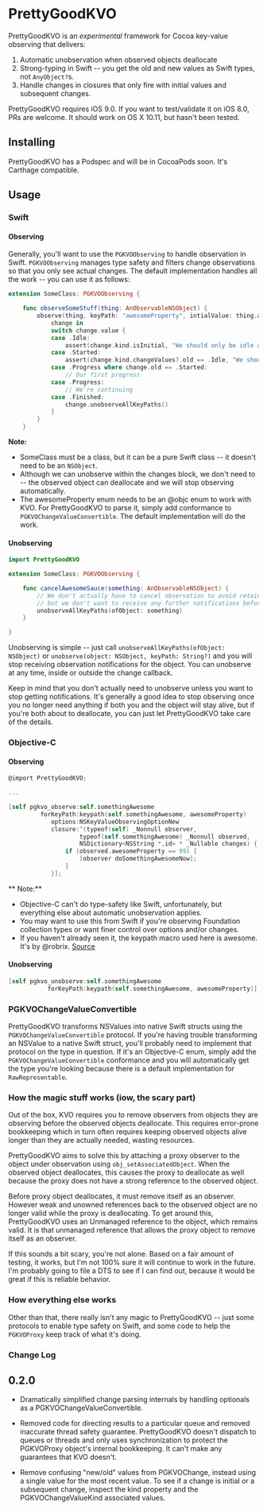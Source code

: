 # PrettyGoodKVO

PrettyGoodKVO is an *experimental* framework for Cocoa key-value observing that delivers:

1. Automatic unobservation when observed objects deallocate
2. Strong-typing in Swift -- you get the old and new values as Swift types, not `AnyObject?`s.
3. Handle changes in closures that only fire with initial values and subsequent changes.

PrettyGoodKVO requires iOS 9.0. If you want to test/validate it on iOS 8.0, PRs are welcome. It should work on OS X 10.11, but hasn't been tested.

## Installing

PrettyGoodKVO has a Podspec and will be in CocoaPods soon. It's Carthage compatible.

## Usage

### Swift

#### Observing

Generally, you'll want to use the `PGKVOObserving` to handle observation in Swift. `PGKVOObserving` manages type safety and filters change observations so that you only see actual changes. The default implementation handles all the work -- you can use it as follows:

```swift
extension SomeClass: PGKVOObserving {

    func observeSomeStuff(thing: AnObservableNSObject) {
        observe(thing, keyPath: "awesomeProperty", intialValue: thing.awesomeProperty) {
            change in
            switch change.value {
            case .Idle:
                assert(change.kind.isInitial, "We should only be idle at the beginning.")
            case .Started:
                assert(change.kind.changeValues?.old == .Idle, "We should only start once.")
            case .Progress where change.old == .Started:
                // Our first progress
            case .Progress:
                // We're continuing
            case .Finished:
                change.unobserveAllKeyPaths()
            }
        }
    }
```

**Note:**
* SomeClass must be a class, but it can be a pure Swift class -- it doesn't need to be an `NSObject`.
* Although we can unobserve within the changes block, we don't need to -- the observed object can deallocate and we will stop observing automatically.
* The awesomeProperty enum needs to be an @objc enum to work with KVO. For PrettyGoodKVO to parse it, simply add conformance to `PGKVOChangeValueConvertible`. The default implementation will do the work.

#### Unobserving

```swift
import PrettyGoodKVO

extension SomeClass: PGKVOObserving {

    func cancelAwesomeSauce(something: AnObservableNSObject) {
        // We don't actually have to cancel observation to avoid retain cycle,
        // but we don't want to receive any further notifications before it deallocates
        unobserveAllKeyPaths(ofObject: something)
    }

}
```

Unobserving is simple -- just call `unobserveAllKeyPaths(ofObject: NSObject)` or `unobserve(object: NSObject, keyPath: String?)` and you will stop receiving observation notifications for the object. You can unobserve at any time, inside or outside the change callback.

Keep in mind that you don't actually need to unobserve unless you want to stop getting notifications. It's generally a good idea to stop observing once you no longer need anything if both you and the object will stay alive, but if you're both about to deallocate, you can just let PrettyGoodKVO take care of the details.

### Objective-C

#### Observing

```Objective-C
@import PrettyGoodKVO;

...

[self pgkvo_observe:self.somethingAwesome
         forKeyPath:keypath(self.somethingAwesome, awesomeProperty)
            options:NSKeyValueObservingOptionNew
            closure:^(typeof(self) _Nonnull observer,
                    typeof(self.somethingAwesome) _Nonnull observed,
                    NSDictionary<NSString *,id> * _Nullable changes) {
                if (observed.awesomeProperty == 99) {
                    [observer doSomethingAwesomeNow];
                }
            }];
```

** Note:**

* Objective-C can't do type-safety like Swift, unfortunately, but everything else about automatic unobservation applies.
* You may want to use this from Swift if you're observing Foundation collection types or want finer control over options and/or changes.
* If you haven't already seen it, the keypath macro used here is awesome. It's by @robrix. [Source](https://twitter.com/rob_rix/status/437061333356666880)

#### Unobserving

```Objective-C
[self pgkvo_unobserve:self.somethingAwesome
           forKeyPath:keypath(self.somethingAwesome, awesomeProperty)];

```

### PGKVOChangeValueConvertible

PrettyGoodKVO transforms NSValues into native Swift structs using the `PGKVOChangeValueConvertible` protocol. If you're having trouble transforming an NSValue to a native Swift struct, you'll probably need to implement that protocol on the type in question. If it's an Objective-C enum, simply add the `PGKVOChangeValueConvertible` conformance and you will automatically get the type you're looking because there is a default implementation for `RawRepresentable`.

### How the magic stuff works (iow, the scary part)

Out of the box, KVO requires you to remove observers from objects they are observing before the observed objects deallocate. This requires error-prone bookkeeping which in turn often requires keeping observed objects alive longer than they are actually needed, wasting resources.

PrettyGoodKVO aims to solve this by attaching a proxy observer to the object under observation using `obj_setAssociatedObject`. When the observed object deallocates, this causes the proxy to deallocate as well because the proxy does not have a strong reference to the observed object.

Before proxy object deallocates, it must remove itself as an observer. However weak and unowned references back to the observed object are no longer valid while the proxy is deallocating. To get around this, PrettyGoodKVO uses an Unmanaged reference to the object, which remains valid. It is that unmanaged reference that allows the proxy object to remove itself as an observer.

If this sounds a bit scary, you're not alone. Based on a fair amount of testing, it works, but I'm not 100% sure it will continue to work in the future. I'm probably going to file a DTS to see if I can find out, because it would be great if this is reliable behavior.

### How everything else works

Other than that, there really isn't any magic to PrettyGoodKVO -- just some protocols to enable type safety on Swift, and some code to help the `PGKVOProxy` keep track of what it's doing.

### Change Log

## 0.2.0

- Dramatically simplified change parsing internals by handling optionals as a PGKVOChangeValueConvertible.

- Removed code for directing results to a particular queue and removed inaccurate thread safety guarantee. PrettyGoodKVO doesn't dispatch to queues or threads and only uses synchronization to protect the PGKVOProxy object's internal bookkeeping. It can't make any guarantees that KVO doesn't.

- Remove confusing "new/old" values from PGKVOChange, instead using a single value for the most recent value. To see if a change is initial or a subsequent change, inspect the kind property and the PGKVOChangeValueKind associated values.